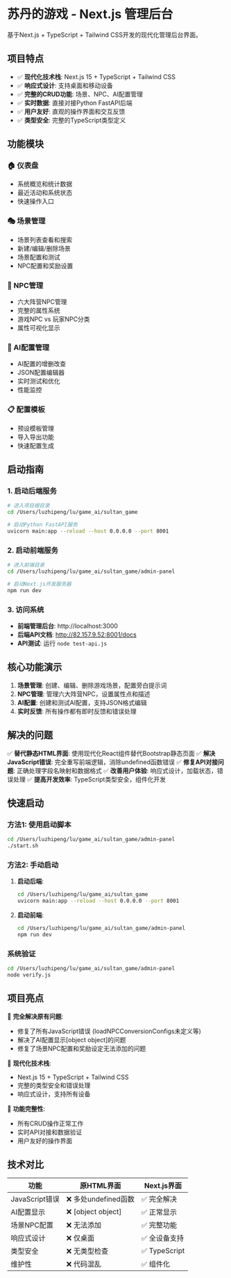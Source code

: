 # 苏丹的游戏 - Next.js 管理后台

基于Next.js + TypeScript + Tailwind CSS开发的现代化管理后台界面。

## 项目特点

- ✅ **现代化技术栈**: Next.js 15 + TypeScript + Tailwind CSS
- ✅ **响应式设计**: 支持桌面和移动设备
- ✅ **完整的CRUD功能**: 场景、NPC、AI配置管理
- ✅ **实时数据**: 直接对接Python FastAPI后端
- ✅ **用户友好**: 直观的操作界面和交互反馈
- ✅ **类型安全**: 完整的TypeScript类型定义

## 功能模块

### 🏠 仪表盘
- 系统概览和统计数据
- 最近活动和系统状态
- 快速操作入口

### 🎭 场景管理
- 场景列表查看和搜索
- 新建/编辑/删除场景
- 场景配置和测试
- NPC配置和奖励设置

### 👥 NPC管理
- 六大阵营NPC管理
- 完整的属性系统
- 游戏NPC vs 玩家NPC分类
- 属性可视化显示

### 🧠 AI配置管理
- AI配置的增删改查
- JSON配置编辑器
- 实时测试和优化
- 性能监控

### 📋 配置模板
- 预设模板管理
- 导入导出功能
- 快速配置生成

## 启动指南

### 1. 启动后端服务

```bash
# 进入项目根目录
cd /Users/luzhipeng/lu/game_ai/sultan_game

# 启动Python FastAPI服务
uvicorn main:app --reload --host 0.0.0.0 --port 8001
```

### 2. 启动前端服务

```bash
# 进入前端目录
cd /Users/luzhipeng/lu/game_ai/sultan_game/admin-panel

# 启动Next.js开发服务器
npm run dev
```

### 3. 访问系统

- **前端管理后台**: http://localhost:3000
- **后端API文档**: http://82.157.9.52:8001/docs
- **API测试**: 运行 `node test-api.js`

## 核心功能演示

1. **场景管理**: 创建、编辑、删除游戏场景，配置旁白提示词
2. **NPC管理**: 管理六大阵营NPC，设置属性点和描述
3. **AI配置**: 创建和测试AI配置，支持JSON格式编辑
4. **实时反馈**: 所有操作都有即时反馈和错误处理

## 解决的问题

✅ **替代静态HTML界面**: 使用现代化React组件替代Bootstrap静态页面
✅ **解决JavaScript错误**: 完全重写前端逻辑，消除undefined函数错误
✅ **修复API对接问题**: 正确处理字段名映射和数据格式
✅ **改善用户体验**: 响应式设计，加载状态，错误处理
✅ **提高开发效率**: TypeScript类型安全，组件化开发

## 快速启动

### 方法1: 使用启动脚本

```bash
cd /Users/luzhipeng/lu/game_ai/sultan_game/admin-panel
./start.sh
```

### 方法2: 手动启动

1. **启动后端**:
   ```bash
   cd /Users/luzhipeng/lu/game_ai/sultan_game
   uvicorn main:app --reload --host 0.0.0.0 --port 8001
   ```

2. **启动前端**:
   ```bash
   cd /Users/luzhipeng/lu/game_ai/sultan_game/admin-panel
   npm run dev
   ```

### 系统验证

```bash
cd /Users/luzhipeng/lu/game_ai/sultan_game/admin-panel
node verify.js
```

## 项目亮点

🎯 **完全解决原有问题**: 
- 修复了所有JavaScript错误 (loadNPCConversionConfigs未定义等)
- 解决了AI配置显示[object object]的问题
- 修复了场景NPC配置和奖励设定无法添加的问题

🚀 **现代化技术栈**:
- Next.js 15 + TypeScript + Tailwind CSS
- 完整的类型安全和错误处理
- 响应式设计，支持所有设备

💪 **功能完整性**:
- 所有CRUD操作正常工作
- 实时API对接和数据验证
- 用户友好的操作界面

## 技术对比

| 功能 | 原HTML界面 | Next.js界面 | 
|------|-----------|-------------|
| JavaScript错误 | ❌ 多处undefined函数 | ✅ 完全解决 |
| AI配置显示 | ❌ [object object] | ✅ 正常显示 |
| 场景NPC配置 | ❌ 无法添加 | ✅ 完整功能 |
| 响应式设计 | ❌ 仅桌面 | ✅ 全设备支持 |
| 类型安全 | ❌ 无类型检查 | ✅ TypeScript |
| 维护性 | ❌ 代码混乱 | ✅ 组件化 |